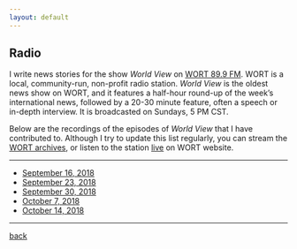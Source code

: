 ```yaml
---
layout: default
---
```


## Radio 

I write news stories for the show *World View* on [WORT 89.9 FM](https://www.wortfm.org/). WORT is a local, community-run, non-profit radio station. *World View* is the oldest news show on WORT, and it features a half-hour round-up of the week’s international news, followed by a 20-30 minute feature, often a speech or in-depth interview. It is broadcasted on Sundays, 5 PM CST.

Below are the recordings of the episodes of *World View* that I have contributed to. Although I try to update this list regularly, you can stream the [WORT archives](http://archive.wortfm.org/), or listen to the station [live](https://www.wortfm.org/listen-live/) on WORT website.

----------------------------------------------------------------------------------------

* [September 16, 2018](https://www.dropbox.com/s/vxeswhztllizbep/Sep%2016%202018.mp3)
* [September 23, 2018](https://www.dropbox.com/s/s049k7a65llwmrq/Sep%2023%202018.mp3)
* [September 30, 2018](https://www.dropbox.com/s/5yxmoxxfb2f8mdg/Sep%2030%202018.mp3)
* [October 7, 2018](https://www.dropbox.com/s/70ossr7ads125b0/Oct%207%202018.mp3)
* [October 14, 2018](https://www.dropbox.com/s/3t1nxai4gf2rlx3/Oct%2014%202018.mp3)
----------------------------------------------------------------------------------------

[back](./)